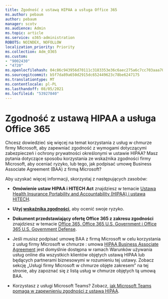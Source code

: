 ```yaml
---
title: Zgodność z ustawą HIPAA a usługa Office 365
ms.author: pebaum
author: pebaum
manager: scotv
ms.audience: Admin
ms.topic: article
ms.service: o365-administration
ROBOTS: NOINDEX, NOFOLLOW
localization_priority: Priority
ms.collection: Adm_O365
ms.custom:
- "9002430"
- "4720"
ms.openlocfilehash: 04c86c943956d70111c3183353e36c6aec275a6c7cc703aaa704de7b16298945
ms.sourcegitcommit: b5f7da89a650d2915dc652449623c78be6247175
ms.translationtype: MT
ms.contentlocale: pl-PL
ms.lasthandoff: 08/05/2021
ms.locfileid: "53927840"
---
```

# <a name="hippa-compliance-and-office-365"></a>Zgodność z ustawą HIPAA a usługa Office 365

Chcesz dowiedzieć się więcej na temat korzystania z usług w chmurze firmy Microsoft, aby zapewniać zgodność z wymogami dotyczącymi zabezpieczeń i ochrony prywatności określonymi w ustawie HIPAA?  Masz pytania dotyczące sposobu korzystania ze wskaźnika zgodności firmy Microsoft, aby oceniać ryzyko, lub tego, jak podpisać umowę Business Associate Agreement (BAA) z firmą Microsoft?  

Aby uzyskać więcej informacji, skorzystaj z następujących zasobów:

- **Omówienie ustaw HIPAA i HITECH Act** znajdziesz w temacie [Ustawa Health Insurance Portability and Accountability (HIPAA) i ustawa HITECH](https://docs.microsoft.com/microsoft-365/compliance/offering-hipaa-hitech?view=o365-worldwide).

- **Użyj [wskaźnika zgodności](https://docs.microsoft.com/microsoft-365/compliance/offering-hipaa-hitech?view=o365-worldwide#use-microsoft-compliance-score-to-assess-your-risk)**, aby ocenić swoje ryzyko.

- **Dokument przedstawiający ofertę Office 365 z zakresu zgodności** znajdziesz w temacie [Office 365, Office 365 U.S. Government i Office 365 U.S. Government Defense](https://go.microsoft.com/fwlink/p/?LinkID=2077751).

- Jeśli musisz podpisać umowę BAA z firmą Microsoft w celu korzystania z usług firmy Microsoft w chmurze : umowa [HIPAA Business Associate Agreement](https://aka.ms/BAA) jest domyślnie dostępna w ramach Warunków używania usług online dla wszystkich klientów objętych ustawą HIPAA lub będących partnerami biznesowymi w rozumieniu tej ustawy. Zobacz sekcję „Usługi firmy Microsoft w chmurze objęte zakresem” na tej stronie, aby zapoznać się z listą usług w chmurze objętych tą umową BAA.

- Korzystasz z usługi Microsoft Teams? Zobacz, [jak Microsoft Teams pomaga w zapewnieniu zgodności z ustawą HIPAA](https://www.microsoft.com/microsoft-365/blog/2019/04/30/white-paper-microsoft-teams-healthcare-providers-hipaa-compliance/).
